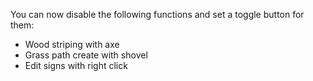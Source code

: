You can now disable the following functions and set a toggle button for them:
- Wood striping with axe
- Grass path create with shovel
- Edit signs with right click